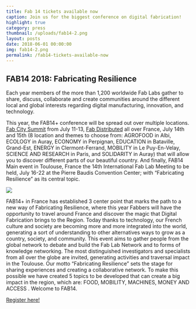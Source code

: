 ```yaml
---
title: Fab 14 tickets available now
caption: Join us for the biggest conference on digital fabrication!
highlight: true
category: press
thumbnail: /uploads/fab14-2.png
layout: posts
date: 2018-06-01 00:00:00
img: fab14-2.png
permalink: /fab14-tickets-available-now
---
```


## FAB14 2018: Fabricating Resilience

Each year members of the more than 1,200 worldwide Fab Labs gather to share, discuss, collaborate and create communities around the different local and global interests regarding digital manufacturing, innovation, and technology.

This year, the FAB14+ conference will be spread out over multiple locations. <a href="https://summit.fabcity.paris/" target="_blank">Fab City Summit</a> from July 11-13, <a href="http://distributed.fab14.org/" target="_blank">Fab Distributed</a> all over France, July 14th and 15th (8 location and themes to choose from: AGROFOOD in Albi, ECOLOGY in Auray, ECONOMY in Perpignan, EDUCATION in Bataville, Grand-Est, ENERGY in Clermont-Ferrand, MOBILITY in Le Puy-En-Velay, SCIENCE AND RESEARCH in Paris, and SOLIDARITY in Auray) that will allow you to discover different parts of our beautiful country. And finally, FAB14 Main event in Toulouse, France the 14th International Fab Lab Meeting to be held, July 16-22 at the Pierre Baudis Convention Center; with “Fabricating Resilience” as its central topic.

![](/fabfoundation/uploads/fab14-timeline.png)

FAB14+ in France has established 3 center point that marks the path to a new way of Fabricating Resilience, where this year Fabbers will have the opportunity to travel around France and discover the magic that Digital Fabrication brings to the Region. Today thanks to technology, our French culture and society are becoming more and more integrated into the world, generating a sort of understanding to other alternatives ways to grow as a country, society, and community. This event aims to gather people from the global network to debate and build the Fab Lab Network and to forms of knowledge networking. The most distinguished investigators and specialists from all over the globe are invited, generating activities and traversal impact in the Toulouse. Our motto “Fabricating Resilience” sets the stage for sharing experiences and creating a collaborative network. To make this possible we have created 5 topics to be developed that can create a big impact in the region, which are: FOOD, MOBILITY, MACHINES, MONEY AND ACCESS . Welcome to FAB14.

<a href="http://fab14.org/register/" target="_blank">Register here!</a>